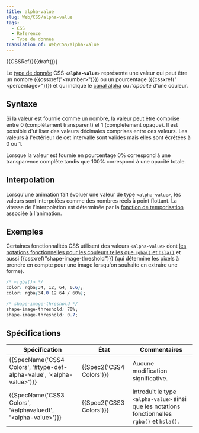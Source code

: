 ```yaml
---
title: alpha-value
slug: Web/CSS/alpha-value
tags:
  - CSS
  - Reference
  - Type de donnée
translation_of: Web/CSS/alpha-value
---
```

{{CSSRef}}{{draft()}}

Le [type de donnée](/fr/docs/Web/CSS/Types_CSS) CSS **`<alpha-value>`** représente une valeur qui peut être un nombre ({{cssxref("&lt;number&gt;")}}) ou un pourcentage ({{cssxref("&lt;percentage&gt;")}}) et qui indique le [canal alpha](https://fr.wikipedia.org/wiki/Canal_alpha) ou _l'opacité_ d'une couleur.

## Syntaxe

Si la valeur est fournie comme un nombre, la valeur peut être comprise entre 0 (complètement transparent) et 1 (complètement opaque). Il est possible d'utiliser des valeurs décimales comprises entre ces valeurs. Les valeurs à l'extérieur de cet intervalle sont valides mais elles sont écrétées à 0 ou 1.

Lorsque la valeur est fournie en pourcentage 0% correspond à une transparence complète tandis que 100% correspond à une opacité totale.

## Interpolation

Lorsqu'une animation fait évoluer une valeur de type `<alpha-value>`, les valeurs sont interpolées comme des nombres réels à point flottant. La vitesse de l'interpolation est déterminée par la [fonction de temporisation](/fr/docs/Web/CSS/timing-function) associée à l'animation.

## Exemples

Certaines fonctionnalités CSS utilisent des valeurs `<alpha-value>` dont [les notations fonctionnelles pour les couleurs telles que `rgba()` et `hsla()`](https://developer.mozilla.org/en-US/docs/Web/CSS/color_value#RGB_colors) et aussi {{cssxref("shape-image-threshold")}} (qui détermine les pixels à prendre en compte pour une image lorsqu'on souhaite en extraire une forme).

```css
/* <rgba()> */
color: rgba(34, 12, 64, 0.6);
color: rgba(34.0 12 64 / 60%);
```

```css
/* shape-image-threshold */
shape-image-threshold: 70%;
shape-image-threshold: 0.7;
```

## Spécifications

| Spécification                                                                                        | État                             | Commentaires                                                                                   |
| ---------------------------------------------------------------------------------------------------- | -------------------------------- | ---------------------------------------------------------------------------------------------- |
| {{SpecName('CSS4 Colors', '#type-def-alpha-value', '&lt;alpha-value&gt;')}} | {{Spec2('CSS4 Colors')}} | Aucune modification significative.                                                             |
| {{SpecName('CSS3 Colors', '#alphavaluedt', '&lt;alpha-value&gt;')}}             | {{Spec2('CSS3 Colors')}} | Introduit le type `<alpha-value>` ainsi que les notations fonctionnelles `rgba()` et `hsla()`. |
